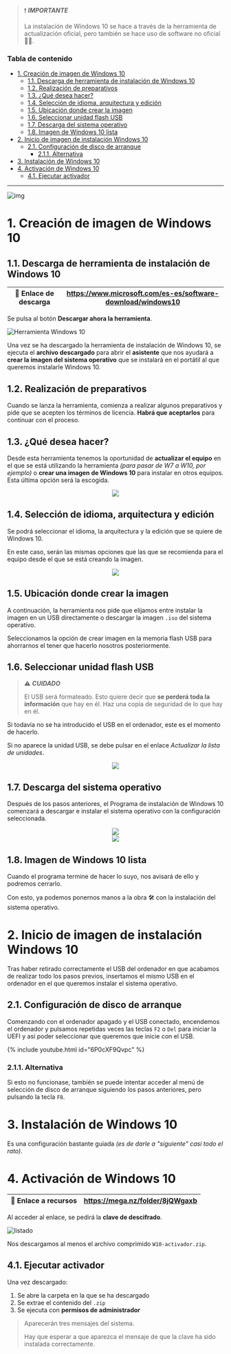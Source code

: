 > ❗ ***IMPORTANTE***
>
> La instalación de Windows 10 se hace a través de la herramienta de actualización oficial, pero también se hace uso de software no oficial 🏴‍☠️.

<h3>Tabla de contenido</h3>

- [1. Creación de imagen de Windows 10](#1-creación-de-imagen-de-windows-10)
  - [1.1. Descarga de herramienta de instalación de Windows 10](#11-descarga-de-herramienta-de-instalación-de-windows-10)
  - [1.2. Realización de preparativos](#12-realización-de-preparativos)
  - [1.3. ¿Qué desea hacer?](#13-qué-desea-hacer)
  - [1.4. Selección de idioma, arquitectura y edición](#14-selección-de-idioma-arquitectura-y-edición)
  - [1.5. Ubicación donde crear la imagen](#15-ubicación-donde-crear-la-imagen)
  - [1.6. Seleccionar unidad flash USB](#16-seleccionar-unidad-flash-usb)
  - [1.7. Descarga del sistema operativo](#17-descarga-del-sistema-operativo)
  - [1.8. Imagen de Windows 10 lista](#18-imagen-de-windows-10-lista)
- [2. Inicio de imagen de instalación Windows 10](#2-inicio-de-imagen-de-instalación-windows-10)
  - [2.1. Configuración de disco de arranque](#21-configuración-de-disco-de-arranque)
    - [2.1.1. Alternativa](#211-alternativa)
- [3. Instalación de Windows 10](#3-instalación-de-windows-10)
- [4. Activación de Windows 10](#4-activación-de-windows-10)
  - [4.1. Ejecutar activador](#41-ejecutar-activador)

---

![img](img/Windows10_logo.webp)

# 1. Creación de imagen de Windows 10

## 1.1. Descarga de herramienta de instalación de Windows 10

|                     🔗 Enlace de descarga                     | https://www.microsoft.com/es-es/software-download/windows10 	|
|:-----------------------------------------------------------:	|:-----------------------------------------------------------:	|

Se pulsa al botón **Descargar ahora la herramienta**.

![Herramienta Windows 10](img/descarga-herramienta.png)

Una vez se ha descargado la herramienta de instalación de Windows 10, se ejecuta el **archivo descargado** para abrir el **asistente** que nos ayudará a **crear la imagen del sistema operativo** que se instalará en el portátil al que queremos instalarle Windows 10.

## 1.2. Realización de preparativos

Cuando se lanza la herramienta, comienza a realizar algunos preparativos y pide que se acepten los términos de licencia. **Habrá que aceptarlos** para continuar con el proceso.

## 1.3. ¿Qué desea hacer?

Desde esta herramienta tenemos la oportunidad de **actualizar el equipo** en el que se está utilizando la herramienta *(para pasar de W7 a W10, por ejemplo)* o **crear una imagen de Windows 10** para instalar en otros equipos. Esta última opción será la escogida.

<center>
  <img src="img/que-desea-hacer.png">
</center>

## 1.4. Selección de idioma, arquitectura y edición

Se podrá seleccionar el idioma, la arquitectura y la edición que se quiere de Windows 10.

En este caso, serán las mismas opciones que las que se recomienda para el equipo desde el que se está creando la imagen.

<center>
  <img src="img/opciones-so.png">
</center>

## 1.5. Ubicación donde crear la imagen

A continuación, la herramienta nos pide que elijamos entre instalar la imagen en un USB directamente o descargar la imagen `.iso` del sistema operativo.

Seleccionamos la opción de crear imagen en la memoria flash USB para ahorrarnos el tener que hacerlo nosotros posteriormente.

## 1.6. Seleccionar unidad flash USB

> ⚠ ***CUIDADO***
> 
> El USB será formateado. Esto quiere decir que **se perderá toda la información** que hay en él. Haz una copia de seguridad de lo que hay en él.

Si todavía no se ha introducido el USB en el ordenador, este es el momento de hacerlo.

Si no aparece la unidad USB, se debe pulsar en el enlace *Actualizar la lista de unidades*.
  
<center>
  <img src="img/seleccion-usb.png">
</center>

## 1.7. Descarga del sistema operativo

Después de los pasos anteriores, el Programa de instalación de Windows 10 comenzará a descargar e instalar el sistema operativo con la configuración seleccionada.
  
<center>
  <img src="img/descarga-so.png">
</center>
  
<center>
  <img src="img/creacion-medio.png">
</center>

## 1.8. Imagen de Windows 10 lista

Cuando el programa termine de hacer lo suyo, nos avisará de ello y podremos cerrarlo.

Con esto, ya podemos ponernos manos a la obra 🛠 con la instalación del sistema operativo.

# 2. Inicio de imagen de instalación Windows 10

Tras haber retirado correctamente el USB del ordenador en que acabamos de realizar todo los pasos previos, insertamos el mismo USB en el ordenador en el que queremos instalar el sistema operativo.

## 2.1. Configuración de disco de arranque

Comenzando con el ordenador apagado y el USB conectado, encendemos el ordenador y pulsamos repetidas veces las teclas `F2` o `Del` para iniciar la UEFI y así poder seleccionar que queremos que inicie con el USB.

{% include youtube.html id="6P0cXF9Qvpc" %}

### 2.1.1. Alternativa

Si esto no funcionase, también se puede intentar acceder al menú de selección de disco de arranque siguiendo los pasos anteriores, pero pulsando la tecla `F8`.

# 3. Instalación de Windows 10

Es una configuración bastante guiada *(es de darle a "siguiente" casi todo el rato)*.

# 4. Activación de Windows 10

| 🔗 Enlace a recursos 	| https://mega.nz/folder/8jQWgaxb 	|
|:-------------------:	|:-------------------------------:	|

Al acceder al enlace, se pedirá la **clave de descifrado**.

![listado](img/listado-archivos-mega.png)

Nos descargamos al menos el archivo comprimido `W10-activador.zip`.

## 4.1. Ejecutar activador

Una vez descargado:

1. Se abre la carpeta en la que se ha descargado 
2. Se extrae el contenido del `.zip`
3. Se ejecuta con **permisos de administrador**

> Aparecerán tres mensajes del sistema.
> 
> Hay que esperar a que aparezca el mensaje de que la clave ha sido instalada correctamente.
